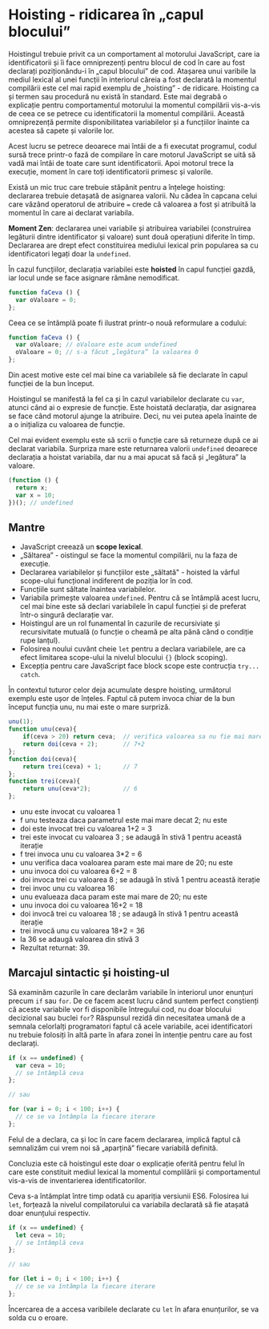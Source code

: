 # Hoisting - ridicarea în „capul blocului”

Hoistingul trebuie privit ca un comportament al motorului JavaScript, care ia identificatorii și îi face omniprezenți pentru blocul de cod în care au fost declarați poziționându-i în „capul blocului” de cod. Atașarea unui varibile la mediul lexical al unei funcții în interiorul căreia a fost declarată la momentul compilării este cel mai rapid exemplu de „hoisting” - de ridicare. Hoisting ca și termen sau procedură nu există în standard. Este mai degrabă o explicație pentru comportamentul motorului la momentul compilării vis-a-vis de ceea ce se petrece cu identificatorii la momentul compilării.
Această omniprezență permite disponibilitatea variabilelor și a funcțiilor înainte ca acestea să capete și valorile lor.

Acest lucru se petrece deoarece mai întâi de a fi executat programul, codul sursă trece printr-o fază de compilare în care motorul JavaScript se uită să vadă mai întâi de toate care sunt identificatorii. Apoi motorul trece la execuție, moment în care toți identificatorii primesc și valorile.

Există un mic truc care trebuie stăpânit pentru a înțelege hoisting: declararea trebuie detașată de asignarea valorii. Nu cădea în capcana celui care văzând operatorul de atribuire `=` crede că valoarea a fost și atribuită la momentul în care ai declarat variabila.

**Moment Zen**: declararea unei variabile și atribuirea variabilei (construirea legăturii dintre identificator și valoare) sunt două operațiuni diferite în timp. Declararea are drept efect constituirea mediului lexical prin popularea sa cu identificatori legați doar la `undefined`.

În cazul funcțiilor, declarația variabilei este **hoisted** în capul funcției gazdă, iar locul unde se face asignare rămâne nemodificat.

```javascript
function faCeva () {
  var oValoare = 0;
};
```

Ceea ce se întâmplă poate fi ilustrat printr-o nouă reformulare a codului:

```javascript
function faCeva () {
  var oValoare; // oValoare este acum undefined
  oValoare = 0; // s-a făcut „legătura” la valoarea 0
};
```

Din acest motive este cel mai bine ca variabilele să fie declarate în capul funcției de la bun început.

Hoistingul se manifestă la fel ca și în cazul variabilelor declarate cu `var`, atunci când ai o expresie de funcție. Este hoistată declarația, dar asignarea se face când motorul ajunge la atribuire. Deci, nu vei putea apela înainte de a o inițializa cu valoarea de funcție.

Cel mai evident exemplu este să scrii o funcție care să returneze după ce ai declarat variabila. Surpriza mare este returnarea valorii `undefined` deoarece declarația a hoistat variabila, dar nu a mai apucat să facă și „legătura” la valoare.

```javascript
(function () {
  return x;
  var x = 10;
})(); // undefined
```

## Mantre

- JavaScript creează un **scope lexical**.
- „Săltarea” - oistingul se face la momentul compilării, nu la faza de execuție.
- Declararea variabilelor și funcțiilor este „săltată" - hoisted la vârful scope-ului funcțional indiferent de poziția lor în cod.
- Funcțiile sunt săltate înaintea variabilelor.
- Variabila primește valoarea `undefined`. Pentru că se întâmplă acest lucru, cel mai bine este să declari variabilele în capul funcției și de preferat într-o singură declarație var.
- Hoistingul are un rol funamental în cazurile de recursiviate și recursivitate mutuală (o funcție o cheamă pe alta până când o condiție rupe lanțul).
- Folosirea noului cuvânt cheie `let` pentru a declara variabilele, are ca efect limitarea scope-ului la nivelul blocului `{}` (block scoping).
- Excepția pentru care JavaScript face block scope este contrucția `try... catch`.

În contextul tuturor celor deja acumulate despre hoisting, următorul exemplu este ușor de înțeles. Faptul că putem invoca chiar de la bun început funcția unu, nu mai este o mare surpriză.

```javascript
unu(1);
function unu(ceva){
    if(ceva > 20) return ceva;  // verifica valoarea sa nu fie mai mare de 20
    return doi(ceva + 2);       // 7+2
};
function doi(ceva){
    return trei(ceva) + 1;      // 7
};
function trei(ceva){
    return unu(ceva*2);         // 6
};
```

- unu este invocat cu valoarea 1
- f unu testeaza daca parametrul este mai mare decat 2; nu este
- doi este invocat trei cu valoarea 1+2 = 3
- trei este invocat cu valoarea 3 ; se adaugă în stivă 1 pentru această iterație
- f trei invoca unu cu valoarea 3*2 = 6
- unu verifica daca voaloarea param este mai mare de 20; nu este
- unu invoca doi cu valoarea 6+2 = 8
- doi invoca trei cu valoarea 8 ; se adaugă în stivă 1 pentru această iterație
- trei invoc unu cu valoarea 16
- unu evalueaza daca param este mai mare de 20; nu este
- unu invoca doi cu valoarea 16+2 = 18
- doi invocă trei cu valoarea 18 ; se adaugă în stivă 1 pentru această iterație
- trei invocă unu cu valoarea 18*2 = 36
- la 36 se adaugă valoarea din stivă 3
- Rezultat returnat: 39.

## Marcajul sintactic și hoisting-ul

Să examinăm cazurile în care declarăm variabile în interiorul unor enunțuri precum `if` sau `for`. De ce facem acest lucru când suntem perfect conștienți că aceste variabile vor fi disponibile întregului cod, nu doar blocului decizional sau buclei `for`? Răspunsul rezidă din necesitatea umană de a semnala celorlalți programatori faptul că acele variabile, acei identificatori nu trebuie folosiți în altă parte în afara zonei în intenție pentru care au fost declarați.

```javascript
if (x == undefined) {
  var ceva = 10;
  // se întâmplă ceva
};

// sau

for (var i = 0; i < 100; i++) {
  // ce se va întâmpla la fiecare iterare
};
```

Felul de a declara, ca și loc în care facem declararea, implică faptul că semnalizăm cui vrem noi să „aparțină” fiecare variabilă definită.

Concluzia este că hoistingul este doar o explicație oferită pentru felul în care este constituit mediul lexical la momentul complilării și comportamentul vis-a-vis de inventarierea identificatorilor.

Ceva s-a întâmplat între timp odată cu apariția versiunii ES6. Folosirea lui `let`, forțează la nivelul compilatorului ca variabila declarată să fie atașată doar enunțului respectiv.

```javascript
if (x == undefined) {
  let ceva = 10;
  // se întâmplă ceva
};

// sau

for (let i = 0; i < 100; i++) {
  // ce se va întâmpla la fiecare iterare
};
```

Încercarea de a accesa varibilele declarate cu `let` în afara enunțurilor, se va solda cu o eroare.
